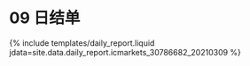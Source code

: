 # 09 日结单

{% include  templates/daily_report.liquid jdata=site.data.daily_report.icmarkets_30786682_20210309 %}